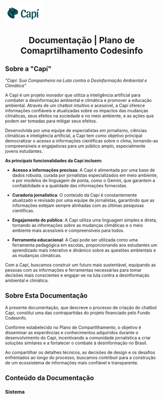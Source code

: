 <img src="_assets/LOGO-FINAL-capi.png" alt="Logo da Capí, um rosto de uma capivara sorrindo" horizontal-align="center" height="60em"> 

<h1 align="center">Documentação | Plano de Comaprtilhamento Codesinfo</h1>

## Sobre a "Capí"

*"Capí: Sua Companheira na Luta contra a Desinformação Ambiental e Climática"*

A Capí é um projeto inovador que utiliza a inteligência artificial para combater a desinformação ambiental e climática e promover a educação ambiental. Através de um chatbot intuitivo e acessível, a Capí oferece informações confiáveis e atualizadas sobre os impactos das mudanças climáticas, seus efeitos na sociedade e no meio ambiente, e as ações que podem ser tomadas para mitigar seus efeitos.

Desenvolvida por uma equipe de especialistas em jornalismo, ciências climáticas e inteligência artificial, a Capí tem como objetivo principal democratizar o acesso a informações científicas sobre o clima, tornando-as compreensíveis e engajadoras para um público amplo, especialmente jovens estudantes.

**As principais funcionalidades da Capí incluem:**

* **Acesso a informações precisas**: A Capí é alimentada por uma base de dados robusta, curada por jornalistas especializados em meio ambiente, e por modelos de linguagem de ponta, como o Gemini, que garantem a confiabilidade e a qualidade das informações fornecidas.

* **Curadoria jornalística**: O conteúdo da Capí é constantemente atualizado e revisado por uma equipe de jornalistas, garantindo que as informações estejam sempre alinhadas com as últimas pesquisas científicas.

* **Engajamento do público**: A Capí utiliza uma linguagem simples e direta, tornando as informações sobre as mudanças climáticas e o meio ambiente mais acessíveis e compreensíveis para todos.

* **Ferramenta educacional**: A Capí pode ser utilizada como uma ferramenta pedagógica em escolas, proporcionando aos estudantes um aprendizado mais interativo e dinâmico sobre as questões ambientais e as mudanças climáticas.

Com a Capí, buscamos construir um futuro mais sustentável, equipando as pessoas com as informações e ferramentas necessárias para tomar decisões mais conscientes e engajar-se na luta contra a desinformação ambiental e climática.

## Sobre Esta Documentação

A presente documentação, que descreve o processo de criação do chatbot Capí, constitui uma das contrapartidas do projeto financiado pelo Fundo Codesinfo.

Conforme estabelecido no Plano de Compartilhamento, o objetivo é disseminar as experiências e conhecimentos adquiridos durante o desenvolvimento do Capí, incentivando a comunidade jornalística a criar soluções similares e a fortalecer o combate à desinformação no Brasil.

Ao compartilhar os detalhes técnicos, as decisões de design e os desafios enfrentados ao longo do processo, buscamos contribuir para a construção de um ecossistema de informações mais confiável e transparente.

## Conteúdo da Documentação

### Sistema
